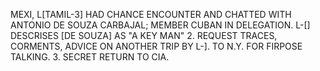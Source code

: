 MEXI, L[TAMIL-3] HAD CHANCE ENCOUNTER AND CHATTED WITH ANTONIO DE SOUZA CARBAJAL; MEMBER CUBAN IN DELEGATION. L-[] DESCRISES [DE SOUZA] AS "A KEY MAN" 2. REQUEST TRACES, CORMENTS, ADVICE ON ANOTHER TRIP BY L-]. TO N.Y. FOR FIRPOSE TALKING. 3. SECRET RETURN TO CIA.